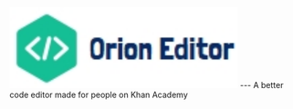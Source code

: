 <img src="./resources/full_logo.jpeg" width="400"/>
---
A better code editor made for people on Khan Academy
